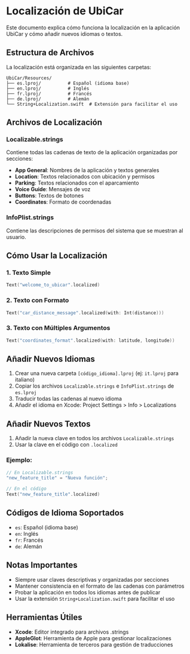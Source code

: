 # Localización de UbiCar

Este documento explica cómo funciona la localización en la aplicación UbiCar y cómo añadir nuevos idiomas o textos.

## Estructura de Archivos

La localización está organizada en las siguientes carpetas:

```
UbiCar/Resources/
├── es.lproj/          # Español (idioma base)
├── en.lproj/          # Inglés
├── fr.lproj/          # Francés
├── de.lproj/          # Alemán
└── String+Localization.swift  # Extensión para facilitar el uso
```

## Archivos de Localización

### Localizable.strings
Contiene todas las cadenas de texto de la aplicación organizadas por secciones:

- **App General**: Nombres de la aplicación y textos generales
- **Location**: Textos relacionados con ubicación y permisos
- **Parking**: Textos relacionados con el aparcamiento
- **Voice Guide**: Mensajes de voz
- **Buttons**: Textos de botones
- **Coordinates**: Formato de coordenadas

### InfoPlist.strings
Contiene las descripciones de permisos del sistema que se muestran al usuario.

## Cómo Usar la Localización

### 1. Texto Simple
```swift
Text("welcome_to_ubicar".localized)
```

### 2. Texto con Formato
```swift
Text("car_distance_message".localized(with: Int(distance)))
```

### 3. Texto con Múltiples Argumentos
```swift
Text("coordinates_format".localized(with: latitude, longitude))
```

## Añadir Nuevos Idiomas

1. Crear una nueva carpeta `[código_idioma].lproj` (ej: `it.lproj` para italiano)
2. Copiar los archivos `Localizable.strings` e `InfoPlist.strings` de `es.lproj`
3. Traducir todas las cadenas al nuevo idioma
4. Añadir el idioma en Xcode: Project Settings > Info > Localizations

## Añadir Nuevos Textos

1. Añadir la nueva clave en todos los archivos `Localizable.strings`
2. Usar la clave en el código con `.localized`

### Ejemplo:
```swift
// En Localizable.strings
"new_feature_title" = "Nueva función";

// En el código
Text("new_feature_title".localized)
```

## Códigos de Idioma Soportados

- `es`: Español (idioma base)
- `en`: Inglés
- `fr`: Francés
- `de`: Alemán

## Notas Importantes

- Siempre usar claves descriptivas y organizadas por secciones
- Mantener consistencia en el formato de las cadenas con parámetros
- Probar la aplicación en todos los idiomas antes de publicar
- Usar la extensión `String+Localization.swift` para facilitar el uso

## Herramientas Útiles

- **Xcode**: Editor integrado para archivos .strings
- **AppleGlot**: Herramienta de Apple para gestionar localizaciones
- **Lokalise**: Herramienta de terceros para gestión de traducciones 